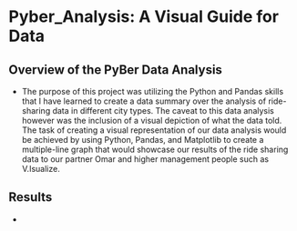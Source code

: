 # Pyber_Analysis: A Visual Guide for Data
## Overview of the PyBer Data Analysis
- The purpose of this project was utilizing the Python and Pandas skills that I have learned to create a data summary over the analysis of ride-sharing data in different city types. The caveat to this data analysis however was the inclusion of a visual depiction of what the data told. The task of creating a visual representation of our data analysis would be achieved by using Python, Pandas, and Matplotlib to create a multiple-line graph that would showcase our results of the ride sharing data to our partner Omar and higher management people such as V.Isualize.  

## Results
- 
